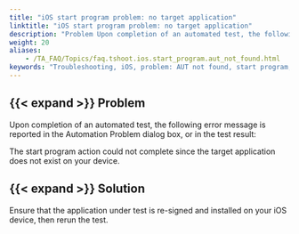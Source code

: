 ```yaml
--- 
title: "iOS start program problem: no target application"
linktitle: "iOS start program problem: no target application"
description: "Problem Upon completion of an automated test, the following error message is reported in the Automation Problem dialog box, or in the test result: The start program action could not complete since the ..."
weight: 20
aliases: 
    - /TA_FAQ/Topics/faq.tshoot.ios.start_program.aut_not_found.html
keywords: "Troubleshooting, iOS, problem: AUT not found, start program, troubleshooting"
---
```


## {{< expand >}} Problem

Upon completion of an automated test, the following error message is reported in the Automation Problem dialog box, or in the test result:

The start program action could not complete since the target application does not exist on your device.

## {{< expand >}} Solution

Ensure that the application under test is re-signed and installed on your iOS device, then rerun the test.




